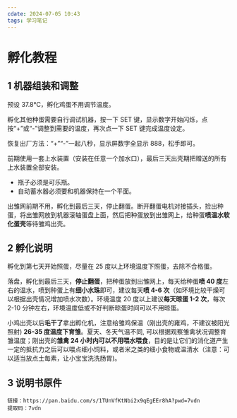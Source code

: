 ```yaml
---
cdate: 2024-07-05 10:43
tags: 学习笔记 
---
```


# 孵化教程

## 1 机器组装和调整

预设 37.8℃，孵化鸡蛋不用调节温度。

孵化其他种蛋需要自行调试机器，按一下 SET 键，显示数字开始闪烁，点按“+”或“-”调整到需要的温度，再次点一下 SET 键完成温度设定。

恢复出厂方法：“+”“-”一起八秒，显示屏数字全显示 888，松手即可。

前期使用一套上水装置（安装在任意一个加水口），最后三天出壳期把赠送的所有上水装置全部安装。

- 瓶子必须是可乐瓶。
- 自动蓄水器必须要和机器保持在一个平面。

出雏网前期不用，孵化到最后三天，停止翻蛋。断开翻蛋电机对接插头，捡出种蛋，将出雏网放到机器滚轴蛋盘上面，然后把种蛋放到出雏网上，给种蛋**喷温水软化蛋壳**等待雏鸡出壳。

## 2 孵化说明

孵化到第七天开始照蛋，尽量在 25 度以上环境温度下照蛋，去除不合格蛋。

落盘，孵化到最后三天，**停止翻蛋**，把种蛋放到出雏网上，每天给种蛋**喷 40 度**左右的温水，喷到种蛋上有**细小水珠**即可，建议每天**喷 4-6 次**（如环境比较干燥可以根据出壳情况增加喷水次数）。环境温度 20 度以上建议**每天晾蛋 1-2 次**，每次 2-10 分钟左右，环境温度低或不好判断晾蛋时间可以不用晾蛋。

小鸡出壳以后**毛干了**拿出孵化机，注意给雏鸡保温（刚出壳的雍鸡，不建议被阳光照射) **26-35 度温度下育雏**。夏天、冬天气温不同, 可以根据观察雏禽状况调整育雏温度；刚出壳的**雏禽 24 小时内可以不用喂水喂食**，目的是让它们的消化道产生一定的抵抗力之后可以喂点细小饲料，或者米之类的细小食物或温清水（注意：可以适当放点土每素，让小宝宝洗洗肠胃)。

## 3 说明书原件

```网盘链接
链接：https://pan.baidu.com/s/1TUnVfKtNbi2x9qEgEEr8hA?pwd=7vdn 
提取码：7vdn 
```